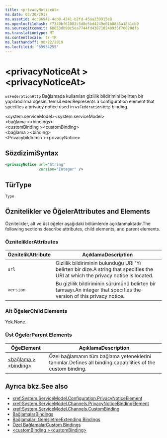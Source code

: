 ```yaml
---
title: <privacyNoticeAt>
ms.date: 03/30/2017
ms.assetid: 4cc96942-4eb9-4241-b2fd-45aa239915e8
ms.openlocfilehash: f7349bf61082c5d8e5bd4249e01b8835a1861cb9
ms.sourcegitcommit: 68653db98c5ea7744fd438710248935f70020dfb
ms.translationtype: MT
ms.contentlocale: tr-TR
ms.lasthandoff: 08/22/2019
ms.locfileid: "69934255"
---
```

# <a name="privacynoticeat"></a><span data-ttu-id="38115-101">\<privacyNoticeAt ></span><span class="sxs-lookup"><span data-stu-id="38115-101">\<privacyNoticeAt></span></span>
<span data-ttu-id="38115-102">`wsFederationHttp` Bağlamada kullanılan gizlilik bildirimini belirten bir yapılandırma öğesini temsil eder.</span><span class="sxs-lookup"><span data-stu-id="38115-102">Represents a configuration element that specifies a privacy notice used in `wsFederationHttp` binding.</span></span>  
  
 <span data-ttu-id="38115-103">\<system.serviceModel></span><span class="sxs-lookup"><span data-stu-id="38115-103">\<system.serviceModel></span></span>  
<span data-ttu-id="38115-104">\<bağlama ></span><span class="sxs-lookup"><span data-stu-id="38115-104">\<bindings></span></span>  
<span data-ttu-id="38115-105">\<customBinding ></span><span class="sxs-lookup"><span data-stu-id="38115-105">\<customBinding></span></span>  
<span data-ttu-id="38115-106">\<bağlama ></span><span class="sxs-lookup"><span data-stu-id="38115-106">\<binding></span></span>  
<span data-ttu-id="38115-107">\<Privacybildirimin ></span><span class="sxs-lookup"><span data-stu-id="38115-107">\<privacyNotice></span></span>  
  
## <a name="syntax"></a><span data-ttu-id="38115-108">Sözdizimi</span><span class="sxs-lookup"><span data-stu-id="38115-108">Syntax</span></span>  
  
```xml  
<privacyNotice url="String"
               version="Integer" />
```  
  
## <a name="type"></a><span data-ttu-id="38115-109">Tür</span><span class="sxs-lookup"><span data-stu-id="38115-109">Type</span></span>  
 `Type`  
  
## <a name="attributes-and-elements"></a><span data-ttu-id="38115-110">Öznitelikler ve Öğeler</span><span class="sxs-lookup"><span data-stu-id="38115-110">Attributes and Elements</span></span>  
 <span data-ttu-id="38115-111">Öznitelikler, alt ve üst öğeler aşağıdaki bölümlerde açıklanmaktadır.</span><span class="sxs-lookup"><span data-stu-id="38115-111">The following sections describe attributes, child elements, and parent elements.</span></span>  
  
### <a name="attributes"></a><span data-ttu-id="38115-112">Öznitelikler</span><span class="sxs-lookup"><span data-stu-id="38115-112">Attributes</span></span>  
  
|<span data-ttu-id="38115-113">Öznitelik</span><span class="sxs-lookup"><span data-stu-id="38115-113">Attribute</span></span>|<span data-ttu-id="38115-114">Açıklama</span><span class="sxs-lookup"><span data-stu-id="38115-114">Description</span></span>|  
|---------------|-----------------|  
|`url`|<span data-ttu-id="38115-115">Gizlilik bildiriminin bulunduğu URI 'Yı belirten bir dize.</span><span class="sxs-lookup"><span data-stu-id="38115-115">A string that specifies the URI at which the privacy notice is located.</span></span>|  
|`version`|<span data-ttu-id="38115-116">Bu gizlilik bildiriminin sürümünü belirten bir tamsayı.</span><span class="sxs-lookup"><span data-stu-id="38115-116">An integer that specifies the version of this privacy notice.</span></span>|  
  
### <a name="child-elements"></a><span data-ttu-id="38115-117">Alt Öğeler</span><span class="sxs-lookup"><span data-stu-id="38115-117">Child Elements</span></span>  
 <span data-ttu-id="38115-118">Yok.</span><span class="sxs-lookup"><span data-stu-id="38115-118">None.</span></span>  
  
### <a name="parent-elements"></a><span data-ttu-id="38115-119">Üst Öğeler</span><span class="sxs-lookup"><span data-stu-id="38115-119">Parent Elements</span></span>  
  
|<span data-ttu-id="38115-120">Öğe</span><span class="sxs-lookup"><span data-stu-id="38115-120">Element</span></span>|<span data-ttu-id="38115-121">Açıklama</span><span class="sxs-lookup"><span data-stu-id="38115-121">Description</span></span>|  
|-------------|-----------------|  
|[<span data-ttu-id="38115-122">\<bağlama ></span><span class="sxs-lookup"><span data-stu-id="38115-122">\<binding></span></span>](../../../misc/binding.md)|<span data-ttu-id="38115-123">Özel bağlamanın tüm bağlama yeteneklerini tanımlar.</span><span class="sxs-lookup"><span data-stu-id="38115-123">Defines all binding capabilities of the custom binding.</span></span>|  
  
## <a name="see-also"></a><span data-ttu-id="38115-124">Ayrıca bkz.</span><span class="sxs-lookup"><span data-stu-id="38115-124">See also</span></span>

- <xref:System.ServiceModel.Configuration.PrivacyNoticeElement>
- <xref:System.ServiceModel.Channels.PrivacyNoticeBindingElement>
- <xref:System.ServiceModel.Channels.CustomBinding>
- [<span data-ttu-id="38115-125">Bağlamalar</span><span class="sxs-lookup"><span data-stu-id="38115-125">Bindings</span></span>](../../../wcf/bindings.md)
- [<span data-ttu-id="38115-126">Bağlamaları Genişletme</span><span class="sxs-lookup"><span data-stu-id="38115-126">Extending Bindings</span></span>](../../../wcf/extending/extending-bindings.md)
- [<span data-ttu-id="38115-127">Özel Bağlamalar</span><span class="sxs-lookup"><span data-stu-id="38115-127">Custom Bindings</span></span>](../../../wcf/extending/custom-bindings.md)
- [<span data-ttu-id="38115-128">\<customBinding ></span><span class="sxs-lookup"><span data-stu-id="38115-128">\<customBinding></span></span>](custombinding.md)
